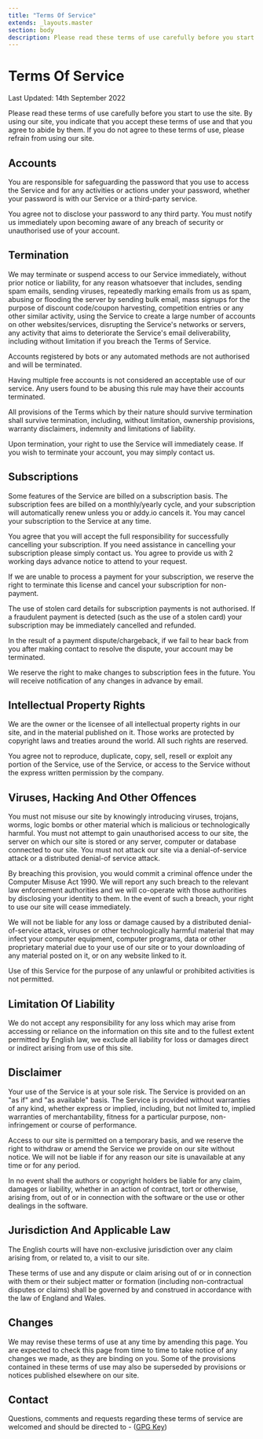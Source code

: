 ```yaml
---
title: "Terms Of Service"
extends: _layouts.master
section: body
description: Please read these terms of use carefully before you start to use the site. By using our site, you indicate that you accept these terms of use and that you agree to abide by them.
---
```


<h1 class="w-full text-center">Terms Of Service</h1>
<div class="w-full mt-4 mb-12">
  <div class="h-1 mx-auto gradient w-64 opacity-25 my-0 py-0 rounded-t"></div>
</div>

<p class="text-sm text-grey-400 mb-4">Last Updated: 14th September 2022</p>

Please read these terms of use carefully before you start to use the site. By using our site, you indicate that you accept these terms of use and that you agree to abide by them. If you do not agree to these terms of use, please refrain from using our site.

## Accounts

You are responsible for safeguarding the password that you use to access the Service and for any activities or actions under your password, whether your password is with our Service or a third-party service.

You agree not to disclose your password to any third party. You must notify us immediately upon becoming aware of any breach of security or unauthorised use of your account.

## Termination

We may terminate or suspend access to our Service immediately, without prior notice or liability, for any reason whatsoever that includes, sending spam emails, sending viruses, repeatedly marking emails from us as spam, abusing or flooding the server by sending bulk email, mass signups for the purpose of discount code/coupon harvesting, competition entries or any other similar activity, using the Service to create a large number of accounts on other websites/services, disrupting the Service's networks or servers, any activity that aims to deteriorate the Service's email deliverability, including without limitation if you breach the Terms of Service.

Accounts registered by bots or any automated methods are not authorised and will be terminated.

Having multiple free accounts is not considered an acceptable use of our service. Any users found to be abusing this rule may have their accounts terminated.

All provisions of the Terms which by their nature should survive termination shall survive termination, including, without limitation, ownership provisions, warranty disclaimers, indemnity and limitations of liability.

Upon termination, your right to use the Service will immediately cease. If you wish to terminate your account, you may simply contact us.

## Subscriptions

Some features of the Service are billed on a subscription basis. The subscription fees are billed on a monthly/yearly cycle, and your subscription will automatically renew unless you or addy.io cancels it. You may cancel your subscription to the Service at any time.

You agree that you will accept the full responsibility for successfully cancelling your subscription. If you need assistance in cancelling your subscription please simply contact us. You agree to provide us with 2 working days advance notice to attend to your request.

If we are unable to process a payment for your subscription, we reserve the right to terminate this license and cancel your subscription for non-payment.

The use of stolen card details for subscription payments is not authorised. If a fraudulent payment is detected (such as the use of a stolen card) your subscription may be immediately cancelled and refunded.

In the result of a payment dispute/chargeback, if we fail to hear back from you after making contact to resolve the dispute, your account may be terminated.

We reserve the right to make changes to subscription fees in the future. You will receive notification of any changes in advance by email.

## Intellectual Property Rights

We are the owner or the licensee of all intellectual property rights in our site, and in the material published on it. Those works are protected by copyright laws and treaties around the world. All such rights are reserved.

You agree not to reproduce, duplicate, copy, sell, resell or exploit any portion of the Service, use of the Service, or access to the Service without the express written permission by the company.

## Viruses, Hacking And Other Offences

You must not misuse our site by knowingly introducing viruses, trojans, worms, logic bombs or other material which is malicious or technologically harmful. You must not attempt to gain unauthorised access to our site, the server on which our site is stored or any server, computer or database connected to our site. You must not attack our site via a denial-of-service attack or a distributed denial-of service attack.

By breaching this provision, you would commit a criminal offence under the Computer Misuse Act 1990. We will report any such breach to the relevant law enforcement authorities and we will co-operate with those authorities by disclosing your identity to them. In the event of such a breach, your right to use our site will cease immediately.

We will not be liable for any loss or damage caused by a distributed denial-of-service attack, viruses or other technologically harmful material that may infect your computer equipment, computer programs, data or other proprietary material due to your use of our site or to your downloading of any material posted on it, or on any website linked to it.

Use of this Service for the purpose of any unlawful or prohibited activities is not permitted.

## Limitation Of Liability

We do not accept any responsibility for any loss which may arise from accessing or reliance on the information on this site and to the fullest extent permitted by English law, we exclude all liability for loss or damages direct or indirect arising from use of this site.

## Disclaimer

Your use of the Service is at your sole risk. The Service is provided on an "as if" and "as available" basis. The Service is provided without warranties of any kind, whether express or implied, including, but not limited to, implied warranties of merchantability, fitness for a particular purpose, non-infringement or course of performance.

Access to our site is permitted on a temporary basis, and we reserve the right to withdraw or amend the Service we provide on our site without notice. We will not be liable if for any reason our site is unavailable at any time or for any period.

In no event shall the authors or copyright holders be liable for any claim, damages or liability, whether in an action of contract, tort or otherwise, arising from, out of or in connection with the software or the use or other dealings in the software.

## Jurisdiction And Applicable Law

The English courts will have non-exclusive jurisdiction over any claim arising from, or related to, a visit to our site.

These terms of use and any dispute or claim arising out of or in connection with them or their subject matter or formation (including non-contractual disputes or claims) shall be governed by and construed in accordance with the law of England and Wales.

## Changes

We may revise these terms of use at any time by amending this page. You are expected to check this page from time to time to take notice of any changes we made, as they are binding on you. Some of the provisions contained in these terms of use may also be superseded by provisions or notices published elsewhere on our site.

## Contact

Questions, comments and requests regarding these terms of service are welcomed and should be directed to - <span class="e-mail"></span> ([GPG Key](/contact-public-key.asc))
